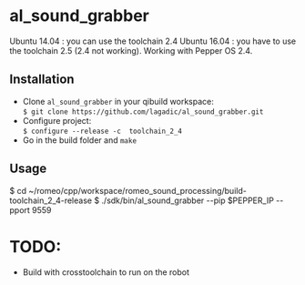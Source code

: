 # al_sound_grabber

Ubuntu 14.04 : you can use the toolchain 2.4
Ubuntu 16.04 : you have to use the toolchain 2.5 (2.4 not working). Working with Pepper OS 2.4.

## Installation
* Clone `al_sound_grabber` in your qibuild workspace:    
  `$ git clone https://github.com/lagadic/al_sound_grabber.git `  
* Configure project:   
  `$ configure --release -c  toolchain_2_4 `   
* Go in the build folder and `make`

## Usage

  $ cd ~/romeo/cpp/workspace/romeo_sound_processing/build-toolchain_2_4-release
  $ ./sdk/bin/al_sound_grabber --pip $PEPPER_IP --pport 9559


# TODO:
* Build with crosstoolchain to run on the robot
